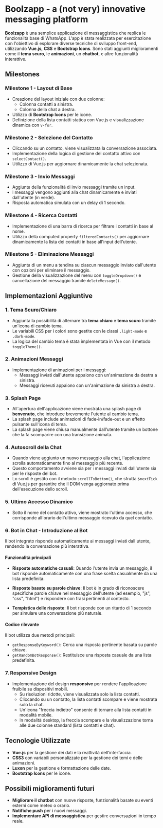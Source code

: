 # Boolzapp - a (not very) innovative messaging platform

**Boolzapp** è una semplice applicazione di messaggistica che replica le funzionalità base di WhatsApp. L'app è stata realizzata per esercitazione con l'obiettivo di esplorare diverse tecniche di sviluppo front-end, utilizzando **Vue.js**, **CSS** e **Bootstrap Icons**. Sono stati aggiunti miglioramenti come il **tema scuro**, le **animazioni**, un **chatbot**, e altre funzionalità interattive.

## Milestones

### Milestone 1 - Layout di Base
- Creazione del layout iniziale con due colonne:
  - Colonna contatti a sinistra.
  - Colonna della chat a destra.
- Utilizzo di **Bootstrap Icons** per le icone.
- Definizione della lista contatti statica con Vue.js e visualizzazione dinamica con `v-for`.

### Milestone 2 - Selezione del Contatto
- Cliccando su un contatto, viene visualizzata la conversazione associata.
- Implementazione della logica di gestione del contatto attivo con `selectContact()`.
- Utilizzo di Vue.js per aggiornare dinamicamente la chat selezionata.

### Milestone 3 - Invio Messaggi
- Aggiunta della funzionalità di invio messaggi tramite un input.
- I messaggi vengono aggiunti alla chat dinamicamente e inviati dall'utente (in verde).
- Risposta automatica simulata con un delay di 1 secondo.

### Milestone 4 - Ricerca Contatti
- Implementazione di una barra di ricerca per filtrare i contatti in base al nome.
- Utilizzo della computed property `filteredContacts()` per aggiornare dinamicamente la lista dei contatti in base all'input dell'utente.

### Milestone 5 - Eliminazione Messaggi
- Aggiunta di un menu a tendina su ciascun messaggio inviato dall'utente con opzioni per eliminare il messaggio.
- Gestione della visualizzazione del menu con `toggleDropdown()` e cancellazione del messaggio tramite `deleteMessage()`.

## Implementazioni Aggiuntive

### 1. Tema Scuro/Chiaro
- Aggiunta la possibilità di alternare tra **tema chiaro** e **tema scuro** tramite un'icona di cambio tema.
- Le variabili CSS per i colori sono gestite con le classi `.light-mode` e `.dark-mode`.
- La logica del cambio tema è stata implementata in Vue con il metodo `toggleTheme()`.

### 2. Animazioni Messaggi
- Implementazione di animazioni per i messaggi:
  - Messaggi inviati dall'utente appaiono con un'animazione da destra a sinistra.
  - Messaggi ricevuti appaiono con un'animazione da sinistra a destra.

### 3. Splash Page
- All'apertura dell'applicazione viene mostrata una splash page di **benvenuto**, che introduce brevemente l'utente al cambio tema.
- La splash page include animazioni di fade-in/fade-out e un effetto pulsante sull'icona di tema.
- La splash page viene chiusa manualmente dall'utente tramite un bottone che la fa scomparire con una transizione animata.

### 4. Autoscroll della Chat
- Quando viene aggiunto un nuovo messaggio alla chat, l'applicazione scrolla automaticamente fino al messaggio più recente.
- Questo comportamento avviene sia per i messaggi inviati dall'utente sia per le risposte del bot.
- Lo scroll è gestito con il metodo `scrollToBottom()`, che sfrutta `$nextTick` di Vue.js per garantire che il DOM venga aggiornato prima dell'esecuzione dello scroll.

### 5. Ultimo Accesso Dinamico
- Sotto il nome del contatto attivo, viene mostrato l'ultimo accesso, che corrisponde all'orario dell'ultimo messaggio ricevuto da quel contatto.

### 6. Bot in Chat - Introduzione al Bot
Il bot integrato risponde automaticamente ai messaggi inviati dall'utente, rendendo la conversazione più interattiva.

#### Funzionalità principali

- **Risposte automatiche casuali**: Quando l'utente invia un messaggio, il bot risponde automaticamente con una frase scelta casualmente da una lista predefinita.
  
- **Risposte basate su parole chiave**: Il bot è in grado di riconoscere specifiche parole chiave nel messaggio dell'utente (ad esempio, "js", "css", "html") e rispondere con frasi pertinenti al contesto.

- **Tempistica delle risposte**: Il bot risponde con un ritardo di 1 secondo per simulare una conversazione più naturale.

#### Codice rilevante
Il bot utilizza due metodi principali:
- `getResponseByKeyword()`: Cerca una risposta pertinente basata su parole chiave.
- `getRandomBotResponse()`: Restituisce una risposta casuale da una lista predefinita.

### 7. Responsive Design
- Implementazione del design **responsive** per rendere l'applicazione fruibile su dispositivi mobili.
  - Su risoluzioni ridotte, viene visualizzata solo la lista contatti.
  - Cliccando su un contatto, la lista contatti scompare e viene mostrata solo la chat.
  - Un'icona "freccia indietro" consente di tornare alla lista contatti in modalità mobile.
  - In modalità desktop, la freccia scompare e la visualizzazione torna alle due colonne standard (lista contatti e chat).

## Tecnologie Utilizzate

- **Vue.js** per la gestione dei dati e la reattività dell'interfaccia.
- **CSS3** con variabili personalizzate per la gestione dei temi e delle animazioni.
- **Luxon** per la gestione e formattazione delle date.
- **Bootstrap Icons** per le icone.

## Possibili miglioramenti futuri

- **Migliorare il chatbot** con nuove risposte, funzionalità basate su eventi esterni come meteo o orario.
- **Notifiche push** per i nuovi messaggi.
- **Implementare API di messaggistica** per gestire conversazioni in tempo reale.
